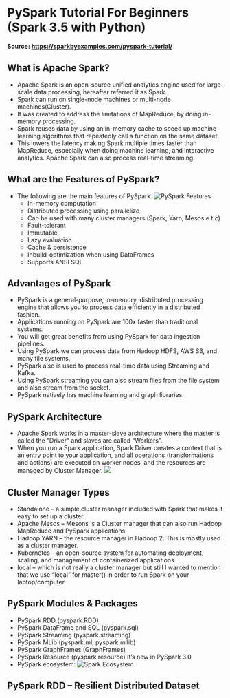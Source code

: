 # PySpark Tutorial For Beginners (Spark 3.5 with Python)

**Source: https://sparkbyexamples.com/pyspark-tutorial/**

## What is Apache Spark?
- Apache Spark is an open-source unified analytics engine used for large-scale data processing, hereafter referred it as Spark.
- Spark can run on single-node machines or multi-node machines(Cluster).
- It was created to address the limitations of MapReduce, by doing in-memory processing.
- Spark reuses data by using an in-memory cache to speed up machine learning algorithms that repeatedly call a function on the same dataset. 
- This lowers the latency making Spark multiple times faster than MapReduce, especially when doing machine learning, and interactive analytics.  Apache Spark can also process real-time streaming. 

## What are the Features of PySpark?
- The following are the main features of PySpark.
  ![PySpark Features](https://sparkbyexamples.com/ezoimgfmt/i0.wp.com/sparkbyexamples.com/wp-content/uploads/2020/08/pyspark-features-1.png?w=1200&ssl=1&ezimgfmt=rs:574x431/rscb1/ng:webp/ngcb1)
  - In-memory computation
  - Distributed processing using parallelize
  - Can be used with many cluster managers (Spark, Yarn, Mesos e.t.c)
  - Fault-tolerant
  - Immutable
  - Lazy evaluation
  - Cache & persistence
  - Inbuild-optimization when using DataFrames
  - Supports ANSI SQL

## Advantages of PySpark
- PySpark is a general-purpose, in-memory, distributed processing engine that allows you to process data efficiently in a distributed fashion.
- Applications running on PySpark are 100x faster than traditional systems.
- You will get great benefits from using PySpark for data ingestion pipelines.
- Using PySpark we can process data from Hadoop HDFS, AWS S3, and many file systems.
- PySpark also is used to process real-time data using Streaming and Kafka.
- Using PySpark streaming you can also stream files from the file system and also stream from the socket.
- PySpark natively has machine learning and graph libraries.

## PySpark Architecture
- Apache Spark works in a master-slave architecture where the master is called the “Driver” and slaves are called “Workers”.
- When you run a Spark application, Spark Driver creates a context that is an entry point to your application, and all operations (transformations and actions) are executed on worker nodes, and the resources are managed by Cluster Manager.
  ![](https://sparkbyexamples.com/ezoimgfmt/i0.wp.com/sparkbyexamples.com/wp-content/uploads/2020/02/spark-cluster-overview.png?w=596&ssl=1&ezimgfmt=ng:webp/ngcb1)

## Cluster Manager Types
- Standalone – a simple cluster manager included with Spark that makes it easy to set up a cluster.
- Apache Mesos – Mesons is a Cluster manager that can also run Hadoop MapReduce and PySpark applications.
- Hadoop YARN – the resource manager in Hadoop 2. This is mostly used as a cluster manager.
- Kubernetes – an open-source system for automating deployment, scaling, and management of containerized applications.
- local – which is not really a cluster manager but still I wanted to mention that we use “local” for master() in order to run Spark on your laptop/computer.

## PySpark Modules & Packages
- PySpark RDD (pyspark.RDD)
- PySpark DataFrame and SQL (pyspark.sql)
- PySpark Streaming (pyspark.streaming)
- PySpark MLib (pyspark.ml, pyspark.mllib)
- PySpark GraphFrames (GraphFrames)
- PySpark Resource (pyspark.resource) It’s new in PySpark 3.0
- PySpark ecosystem:
  ![Spark Ecosystem](https://sparkbyexamples.com/ezoimgfmt/i0.wp.com/sparkbyexamples.com/wp-content/uploads/2020/02/spark-components-1.jpg?w=1018&ssl=1&ezimgfmt=ng:webp/ngcb1)

## PySpark RDD – Resilient Distributed Dataset